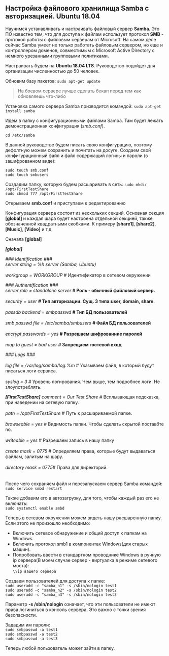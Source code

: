 ## Настройка файлового хранилища Samba с авторизацией. Ubuntu 18.04

Научимся устанавливать и настраивать файловый сервер **Samba**. Это ПО известно тем, что для доступа к файлам использует протокол **SMB** - протокол работы с файловым серверам от Microsoft. На самом деле сейчас Samba умеет не только работать файловым сервером, но еще и контроллером доменов, совместимым с Microsoft Active Directory с немного урезанными групповыми политиками.

Настраивать будем на **Ubuntu 18.04 LTS**. Руководство подойдет для организации численностью до 50 человек.

Обновим базу пакетов:
```sudo apt-get update ```

>На боевом сервере лучше сделать бекап перед тем как обновляешь что-либо

Установка самого сервера Samba призводится командой:
```sudo apt-get install samba ```

Идем в папку с конфигурационными файлами Samba. Там будет лежать демонстрационная конфигурация (*smb.conf*).

```cd /etc/samba ```

В данной руководстве будем писать свою конфигурацию, поэтому дефолтную можем сохранить и почитать на досуге.
Создаем свой конфигурационный файл и файл содержащий логины и пароли (в зашифрованном виде):

```sudo touch smb.conf```<br>
```sudo touch smbusers```

Создадим папку, которую будем расшаривать в сеть:
```sudo mkdir /opt/FirstTestShare ```<br>
```sudo chmod 777 /opt/FirstTestShare```<br>

Открываем **smb.conf** и приступаем к редактированию<br>

Конфигурация сервера состоит из нескольких секций. Основная секция **[global]** и каждая шара будет настроена отдельной секцией, также обозначенной квадратными скобками. К примеру **[share1]**, **[share2]**, **[Music]**, **[Video]** и т.д.<br>

Сначала **[global]**<br>

***[global]***<br>

*### Identification ###*<br>
*server string = %h server (Samba, Ubuntu)*<br>   
*workgroup = WORKGROUP* # Идентификатор в сетевом окружении<br>  

*### Authentification ###*<br>
*server role = standalone server* **# Роль - обычный файловый сервер.**<br>  
*security = user* **# Тип авторизации. Сущ. 3 типа:user, domain, share.**<br>     
*passdb backend = smbpasswd* **# Тип БД пользователей**<br>   
*smb passwd file = /etc/samba/smbusers* **# Файл БД пользователей**<br>  
*encrypt passwords = yes*               **#  Разрешаем шифрованние паролей**<br>  
*map to guest = bad user*               **# Запрещаем гостевой вход**<br>  

*### Logs ###*<br>  
*log file = /var/log/samba/log.%m* # Указываем файл, в который будут писаться логи сервиса.<br>  
*syslog = 3* # Уровень логирования. Чем выше, тем подробнее логи. Не злоупотреблять.<br>

***[FirstTestShare]***
*comment = Our Test Share* # Всплывающая подсказка, при наведении на  сетевую папку.<br>  
*path = /opt/FirstTestShare* # Путь к расшариваемой папке.<br>  
*browseable = yes* # Видимость папки. Чтобы сделать скрытой поставбте no.<br>  
*writeable = yes* # Разрешаем запись в нашу папку<br>  
*create mask = 0775* # Определяем права, которые будут выдаваться файлам, залитым на шару.<br>  
*directory mask = 0775*# Права для директорий.<br>  
<br>
После чего сохраняем файл и перезапускаем сервер Samba командой:    
```sudo service smbd restart ``` <br>

Также добавим его в автозагрузку, для того, чтобы каждый раз его не включать:  
```sudo systemctl enable smbd``` <br>   
 
 Теперь в сетевом окружении можем видеть нашу расшаренную папку. Если этого не произошло необходимо:
 + Включить сетевое обнаружение и общий доступ к папкам на Windows.  
 + Включить протокол smb1 в компонентах Windows(для старых машин).
 + Попробовать ввести в стандартном проводнике Windows в ручную ip сервера(В моем случае сервер - виртуалка в режиме сетевого моста):  
 ```\\ip вашего сервера```
 
 Создаем пользователей для доступа к папке:  
 ```sudo useradd -c "samba_n1" -s /sbin/nologin test1```  
 ```sudo useradd -c "samba_n2" -s /sbin/nologin test2```  
 ```sudo useradd -c "samba_n3" -s /sbin/nologin test3```
 
 Параметр **-s /sbin/nologin** означает, что эти пользователи не имеют права логиниться в консоль сервера. Это важно с точки зрения безопасности.  
   
 Зададим им пароли:  
 ```sudo smbpasswd -a test1 ```  
 ```sudo smbpasswd -a test2 ```  
 ```sudo smbpasswd -a test3 ```  
 
 Теперь любой пользователь может зайти в папку.
 
 
 
 
 
 


